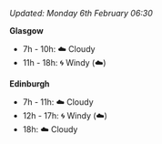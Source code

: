*Updated: Monday 6th February 06:30*

**Glasgow**

* 7h - 10h: :cloud: Cloudy
* 11h - 18h: :cyclone: Windy (:cloud:)

**Edinburgh**

* 7h - 11h: :cloud: Cloudy
* 12h - 17h: :cyclone: Windy (:cloud:)
* 18h: :cloud: Cloudy
